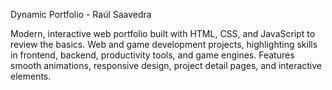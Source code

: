 Dynamic Portfolio - Raúl Saavedra

Modern, interactive web portfolio built with HTML, CSS, and JavaScript to review the basics. Web and game development projects, highlighting skills in frontend, backend, productivity tools, and game engines. Features smooth animations, responsive design, project detail pages, and interactive elements.
